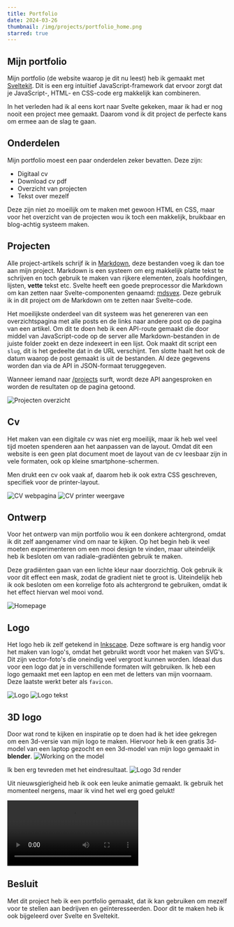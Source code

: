 ```yaml
---
title: Portfolio
date: 2024-03-26
thumbnail: /img/projects/portfolio_home.png 
starred: true
---
```


## Mijn portfolio

Mijn portfolio (de website waarop je dit nu leest) heb ik gemaakt met [Sveltekit](https://kit.Svelte.dev/). Dit is een erg intuïtief JavaScript-framework dat ervoor zorgt dat je JavaScript-, HTML- en CSS-code erg makkelijk kan combineren.

In het verleden had ik al eens kort naar Svelte gekeken, maar ik had er nog nooit een project mee gemaakt. Daarom vond ik dit project de perfecte kans om ermee aan de slag te gaan.

## Onderdelen

Mijn portfolio moest een paar onderdelen zeker bevatten. Deze zijn:

- Digitaal cv
- Download cv pdf
- Overzicht van projecten
- Tekst over mezelf

Deze zijn niet zo moeilijk om te maken met gewoon HTML en CSS, maar voor het overzicht van de projecten wou ik toch een makkelijk, bruikbaar en blog-achtig systeem maken.

## Projecten

Alle project-artikels schrijf ik in [Markdown](https://en.wikipedia.org/wiki/Markdown), deze bestanden voeg ik dan toe aan mijn project. Markdown is een systeem om erg makkelijk platte tekst te schrijven en toch gebruik te maken van rijkere elementen, zoals hoofdingen, lijsten, **vette** tekst etc.
Svelte heeft een goede preprocessor die Markdown om kan zetten naar Svelte-componenten genaamd: [mdsvex](https://mdsvex.pngwn.io/docs). Deze gebruik ik in dit project om de Markdown om te zetten naar Svelte-code.

Het moeilijkste onderdeel van dit systeem was het genereren van een overzichtspagina met alle posts en de links naar andere post op de pagina van een artikel.
Om dit te doen heb ik een API-route gemaakt die door middel van JavaScript-code op de server alle Markdown-bestanden in de juiste folder zoekt en deze indexeert in een lijst. Ook maakt dit script een `slug`, dit is het gedeelte dat in de URL verschijnt. Ten slotte haalt het ook de datum waarop de post gemaakt is uit de bestanden. Al deze gegevens worden dan via de API in JSON-formaat teruggegeven.

Wanneer iemand naar [/projects](/projects) surft, wordt deze API aangesproken en worden de resultaten op de pagina getoond.

![Projecten overzicht](/img/projects/portfolio_projects.png)

## Cv

Het maken van een digitale cv was niet erg moeilijk, maar ik heb wel veel tijd moeten spenderen aan het aanpassen van de layout. Omdat dit een website is een geen plat document moet de layout van de cv leesbaar zijn in vele formaten, ook op kleine smartphone-schermen.

Men drukt een cv ook vaak af, daarom heb ik ook extra CSS geschreven, specifiek voor de printer-layout.

![CV webpagina](/img/projects/porfolio_cv.png)
![CV printer weergave](/img/projects/portfolio_print.png)

## Ontwerp

Voor het ontwerp van mijn portfolio wou ik een donkere achtergrond, omdat ik dit zelf aangenamer vind om naar te kijken. Op het begin heb ik veel moeten experimenteren om een mooi design te vinden, maar uiteindelijk heb ik besloten om van radiale-gradiënten gebruik te maken.

Deze gradiënten gaan van een lichte kleur naar doorzichtig. Ook gebruik ik voor dit effect een mask, zodat de gradient niet te groot is. Uiteindelijk heb ik ook besloten om een korrelige foto als achtergrond te gebruiken, omdat ik het effect hiervan wel mooi vond.

![Homepage](/img/projects/portfolio_home.png)

## Logo

Het logo heb ik zelf getekend in [Inkscape](https://inkscape.org/). Deze software is erg handig voor het maken van logo's, omdat het gebruikt wordt voor het maken van SVG's. Dit zijn vector-foto's die oneindig veel vergroot kunnen worden.
Ideaal dus voor een logo dat je in verschillende formaten wilt gebruiken. Ik heb een logo gemaakt met een laptop en een met de letters van mijn voornaam. Deze laatste werkt beter als `favicon`.

![Logo](/img/projects/portfolio_logo.png)
![Logo tekst](/img/projects/portfolio_logotekst.png)

## 3D logo

Door wat rond te kijken en inspiratie op te doen had ik het idee gekregen om
een 3d-versie van mijn logo te maken. Hiervoor heb ik een gratis 3d-model van
een laptop gezocht en een 3d-model van mijn logo gemaakt in **blender**.
![Working on the model](/img/projects/portfolio_blender.png)

Ik ben erg tevreden met het eindresultaat.
![Logo 3d render](/img/projects/portfolio_logorender.png)

Uit nieuwsgierigheid heb ik ook een leuke animatie gemaakt. Ik gebruik het momenteel nergens, maar ik vind het wel erg goed gelukt!

<video src="/img/projects/portfolio_logorender.mp4" loop controls></video>

## Besluit

Met dit project heb ik een portfolio gemaakt, dat ik kan gebruiken om mezelf voor te stellen aan bedrijven en geïnteresseerden.
Door dit te maken heb ik ook bijgeleerd over Svelte en Sveltekit.
